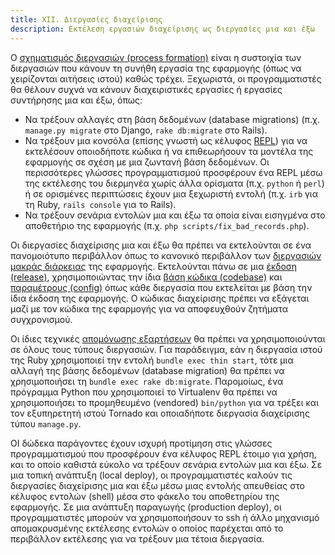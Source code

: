 ```yaml
---
title: XII. Διεργασίες διαχείρισης
description: Εκτέλεση εργασιών διαχείρισης ως διεργασίες μια και έξω
---
```

Ο [σχηματισμός διεργασιών (process formation)](./concurrency) είναι η συστοιχία των διεργασιών που κάνουν τη συνήθη εργασία της εφαρμογής (όπως να χειρίζονται αιτήσεις ιστού) καθώς τρέχει.  Ξεχωριστά, οι προγραμματιστές θα θέλουν συχνά να κάνουν διαχειριστικές εργασίες ή εργασίες συντήρησης μια και έξω, όπως:

* Να τρέξουν αλλαγές στη βάση δεδομένων (database migrations) (π.χ. `manage.py migrate` στο Django, `rake db:migrate` στο Rails).
* Να τρέξουν μια κονσόλα (επίσης γνωστή ως κέλυφος [REPL](http://en.wikipedia.org/wiki/Read-eval-print_loop)) για να εκτελέσουν οποιοδήποτε κώδικα ή να επιθεωρήσουν τα μοντέλα της εφαρμογής σε σχέση με μια ζωντανή βάση δεδομένων.  Οι περισσότερες γλώσσες προγραμματισμού προσφέρουν ένα REPL μέσω της εκτέλεσης του διερμηνέα χωρίς άλλα ορίσματα (π.χ. `python` ή `perl`) ή σε ορισμένες περιπτώσεις έχουν μια ξεχωριστή εντολή (π.χ. `irb` για τη Ruby, `rails console` για το Rails).
* Να τρέξουν σενάρια εντολών μια και έξω τα οποία είναι εισηγμένα στο αποθετήριο της εφαρμογής (π.χ. `php scripts/fix_bad_records.php`).

Οι διεργασίες διαχείρισης μια και έξω θα πρέπει να εκτελούνται σε ένα πανομοιότυπο περιβάλλον όπως το κανονικό περιβάλλον των [διεργασιών μακράς διάρκειας](./processes) της εφαρμογής.  Εκτελούνται πάνω σε μια [έκδοση (release)](./build-release-run), χρησιμοποιώντας την ίδια [βάση κώδικα (codebase)](./codebase) και [παραμέτρους (config)](./config) όπως κάθε διεργασία που εκτελείται με βάση την ίδια έκδοση της εφαρμογής.  Ο κώδικας διαχείρισης πρέπει να εξάγεται μαζί με τον κώδικα της εφαρμογής για να αποφευχθούν ζητήματα συγχρονισμού.

Οι ίδιες τεχνικές [απομόνωσης εξαρτήσεων](./dependencies) θα πρέπει να χρησιμοποιούνται σε όλους τους τύπους διεργασιών.  Για παράδειγμα, εάν η διεργασία ιστού της Ruby χρησιμοποιεί την εντολή `bundle exec thin start`, τότε μια αλλαγή της βάσης δεδομένων (database migration) θα πρέπει να χρησιμοποιήσει τη `bundle exec rake db:migrate`.  Παρομοίως, ένα πρόγραμμα Python που χρησιμοποιεί το Virtualenv θα πρέπει να χρησιμοποιήσει το προμηθευμένο (vendored) `bin/python` για να τρέξει και τον εξυπηρετητή ιστού Tornado και οποιαδήποτε διεργασία διαχείρισης τύπου `manage.py`.

ΟΙ δώδεκα παράγοντες έχουν ισχυρή προτίμηση στις γλώσσες προγραμματισμού που προσφέρουν ένα κέλυφος REPL έτοιμο για χρήση, και το οποίο καθιστά εύκολο να τρέξουν σενάρια εντολών μια και έξω.  Σε μια τοπική ανάπτυξη (local deploy), οι προγραμματιστές καλούν τις διεργασίες διαχείρισης μια και έξω μέσω μιας εντολής απευθείας στο κέλυφος εντολών (shell) μέσα στο φάκελο του αποθετηρίου της εφαρμογής.  Σε μια ανάπτυξη παραγωγής (production deploy), οι προγραμματιστές μπορούν να χρησιμοποιήσουν το ssh ή άλλο μηχανισμό απομακρυσμένης εκτέλεσης εντολών ο οποίος παρέχεται από το περιβάλλον εκτέλεσης για να τρέξουν μια τέτοια διεργασία.
